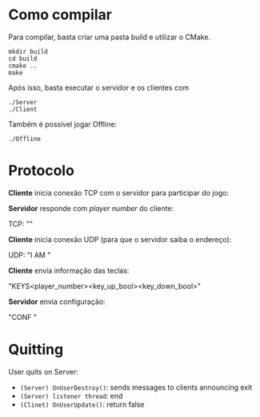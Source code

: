 # Como compilar

Para compilar, basta criar uma pasta build e utilizar o CMake.

    mkdir build
    cd build
    cmake ..
    make

Após isso, basta executar o servidor e os clientes com

    ./Server
    ./Client

Também é possível jogar Offline:

    ./Offline
    
# Protocolo

**Cliente** inicia conexão TCP com o servidor para participar do jogo:

**Servidor** responde com *player number* do cliente:

TCP: "<number>"

**Cliente** inicia conexão UDP (para que o servidor saiba o endereço):

UDP: "I AM <number>"

**Cliente** envia informação das teclas:

"KEYS<player_number><key_up_bool><key_down_bool>"

**Servidor** envia configuração:

"CONF <xPlayer1> <yPlayer1> <xPlayer2> <yPlayer2> <xBall> <yBall> <scorePlayer1> <scorePlayer2>"

# Quitting

User quits on Server:
- ```(Server) OnUserDestroy()```: sends messages to clients announcing exit
- ```(Server) listener thread```: end
- ```(Clinet) OnUserUpdate()```: return false 